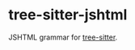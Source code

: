 # tree-sitter-jshtml

JSHTML grammar for [tree-sitter](https://github.com/tree-sitter/tree-sitter).
